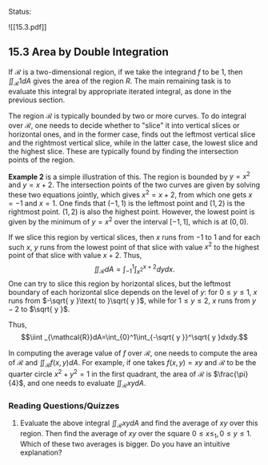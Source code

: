
Status: 

![[15.3.pdf]]


## 15.3 Area by Double Integration

If $\mathcal{R}$ is a two-dimensional region, if we take the integrand $f$ to be $1$, then $\iint_{\mathcal{R}}1dA$ gives the area of the region $R$. The main remaining task is to evaluate this integral by appropriate iterated integral, as done in the previous section. 

The region $\mathcal{R}$ is typically bounded by two or more curves. To do integral over $\mathcal{R}$, one needs to decide whether to "slice" it into vertical slices or horizontal ones, and in the former case, finds out the leftmost vertical slice and the rightmost vertical slice, while in the latter case, the lowest slice and the highest slice. These are typically found by finding the intersection points of the region. 

**Example 2** is a simple illustration of this. The region is bounded by $y=x^2$ and $y=x+2$. The intersection points of the two curves are given by solving these two equations jointly, which gives $x^2=x+2$, from which one gets $x=-1$ and $x=1$. One finds that $(-1,1)$ is the leftmost point and $(1,2$) is the rightmost point. $(1,2)$ is also the highest point. However, the lowest point is given by the minimum of $y=x^2$ over the interval $[-1,1]$, which is at $(0,0)$. 

If we slice this region by vertical slices, then $x$ runs from $-1$ to $1$ and for each such $x$, $y$ runs from the lowest point of that slice with value $x^2$ to the highest point of that slice with value $x+2$. Thus, $$\iint_{\mathcal{R}}dA=\int_{-1}^1\int_{x^2}^{x+2}dydx.$$ 
One can try to slice this region by horizontal slices, but the leftmost boundary of each horizontal slice depends on the level of $y:$ for $0\leq y\leq 1$, $x$ runs from $-\sqrt{ y }\text{ to }\sqrt{ y }$, while for $1\leq y\leq 2$, $x$ runs from $y-2$ to $\sqrt{ y }$. 

Thus, $$\iint _{\mathcal{R}}dA=\int_{0}^1\int_{-\sqrt{ y }}^\sqrt{ y }dxdy.$$

In computing the average value of $f$ over $\mathcal{R}$, one needs to compute the area of $\mathcal{R}$ and $\iint_{\mathcal{R}}f(x,y)dA$. For example, if one takes $f(x,y)=xy$ and $\mathcal{R}$ to be the quarter circle $x^2+y^2=1$ in the first quadrant, the area of $\mathcal{R}$ is $\frac{\pi}{4}$, and one needs to evaluate $\iint_{\mathcal{R}}xydA$. 


### Reading Questions/Quizzes 

1. Evaluate the above integral $\iint_{\mathcal{R}}xydA$ and find the average of $xy$ over this region. Then find the average of $xy$ over the square $0\leq x\leq_{1},0\leq y\leq 1$. Which of these two averages is bigger. Do you have an intuitive explanation? 
